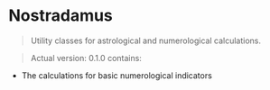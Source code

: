 # Nostradamus #

> Utility classes for astrological and numerological calculations.

> Actual version: 0.1.0 contains:
* The calculations for basic numerological indicators
